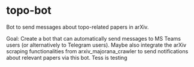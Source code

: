 # topo-bot
Bot to send messages about topo-related papers in arXiv.

Goal: Create a bot that can automatically send messages to MS Teams users (or alternatively to Telegram users). 
Maybe also integrate the arXiv scraping functionalities from arxiv_majorana_crawler to send notifications about relevant papers via this bot.
Tess is testing
